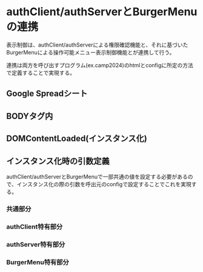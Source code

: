 # authClient/authServerとBurgerMenuの連携

表示制御は、authClient/authServerによる権限確認機能と、それに基づいたBurgerMenuによる操作可能メニュー表示制御機能とが連携して行う。

連携は両方を呼び出すプログラム(ex.camp2024)のhtmlとconfigに所定の方法で定義することで実現する。

## Google Spreadシート

## BODYタグ内

## DOMContentLoaded(インスタンス化)

## インスタンス化時の引数定義

authClient/authServerとBurgerMenuで一部共通の値を設定する必要があるので、インスタンス化の際の引数を呼出元のconfigで設定することでこれを実現する。

### 共通部分

<!--:config.cooperation.js::-->

### authClient特有部分

<!--:config.authClient.js::-->

### authServer特有部分

<!--:config.authServer.js::-->

### BurgerMenu特有部分

<!--:config.BurgerMenu.js::-->
